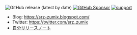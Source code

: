 ![GitHub release (latest by date)](https://img.shields.io/github/v/release/srz-zumix/srz-zumix)
[![GitHub Sponsor](https://img.shields.io/static/v1?label=Sponsor&message=%E2%9D%A4&logo=GitHub&color=ff69b4)](https://github.com/sponsors/srz-zumix)
[![support](https://img.shields.io/badge/%24-support-orange.svg)](https://amzn.asia/6fNxDZU)


* Blog: https://srz-zumix.blogspot.com/
* Twitter: https://twitter.com/srz_zumix
* [自分リリースノート](./RELEASENOTES.md)
